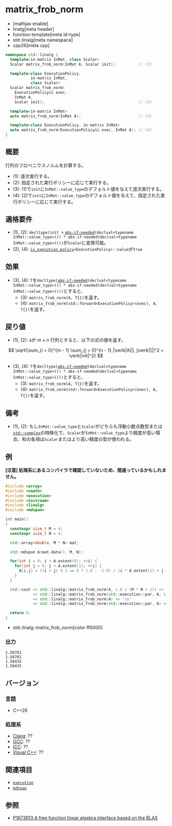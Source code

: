 # matrix_frob_norm

* [mathjax enable]
* linalg[meta header]
* function template[meta id-type]
* std::linalg[meta namespace]
* cpp26[meta cpp]

```cpp
namespace std::linalg {
  template<in-matrix InMat, class Scalar>
  Scalar matrix_frob_norm(InMat A, Scalar init);          // (1)

  template<class ExecutionPolicy,
           in-matrix InMat,
           class Scalar>
  Scalar matrix_frob_norm(
    ExecutionPolicy&& exec,
    InMat A,
    Scalar init);                                         // (2)

  template<in-matrix InMat>
  auto matrix_frob_norm(InMat A);                         // (3)

  template<class ExecutionPolicy, in-matrix InMat>
  auto matrix_frob_norm(ExecutionPolicy&& exec, InMat A); // (4)
}
```


## 概要
行列のフロベニウスノルムを計算する。

- (1): 逐次実行する。
- (2): 指定された実行ポリシーに応じて実行する。
- (3): (1)で`init`に`InMat::value_type`のデフォルト値を与えて逐次実行する。
- (4): (2)で`init`に`InMat::value_type`のデフォルト値を与えて、指定された実行ポリシーに応じて実行する。


## 適格要件
- (1), (2): `decltype(init +` [`abs-if-needed`](abs-if-needed.md)`(declval<typename InMat::value_type>()) * abs-if-needed(declval<typename InMat::value_type>()))`が`Scalar`に変換可能。
- (2), (4): [`is_execution_policy`](/reference/execution/is_execution_policy.md)`<ExecutionPolicy>::value`が`true`

## 効果
- (3), (4): `T`を`decltype(`[`abs-if-needed`](abs-if-needed.md)`(declval<typename InMat::value_type>()) * abs-if-needed(declval<typename InMat::value_type>()))`とすると、
    + (3): `matrix_frob_norm(A, T{})`を返す。
    + (4): `matrix_frob_norm(std::forward<ExecutionPolicy>(exec), A, T{})`を返す。


## 戻り値
- (1), (2): `A`が $m \times n$ 行列とすると、以下の式の値を返す。

$$
\sqrt{\sum_{i = 0}^{m - 1} \sum_{j = 0}^{n - 1} |\verb|A[|i, j\verb|]||^2 + \verb|init|^2}
$$

- (3), (4): `T`を`decltype(`[`abs-if-needed`](abs-if-needed.md)`(declval<typename InMat::value_type>()) * abs-if-needed(declval<typename InMat::value_type>()))`とすると、
    + (3): `matrix_frob_norm(A, T{})`を返す。
    + (4): `matrix_frob_norm(std::forward<ExecutionPolicy>(exec), A, T{})`を返す。


## 備考
- (1), (2): もし`InMat::value_type`と`Scalar`がどちらも浮動小数点数型または[`std::complex`](/reference/complex/complex.md)の特殊化で、`Scalar`が`InMat::value_type`より精度が高い場合、和の各項は`Scalar`またはより高い精度の型が使われる。


## 例
**[注意] 処理系にあるコンパイラで確認していないため、間違っているかもしれません。**

```cpp example
#include <array>
#include <cmath>
#include <execution>
#include <iostream>
#include <linalg>
#include <mdspan>

int main()
{
  constexpr size_t M = 4;
  constexpr size_t N = 4;

  std::array<double, M * N> mat;

  std::mdspan A(mat.data(), M, N);

  for(int i = 0; i < A.extent(0); ++i) {
    for(int j = 0; j < A.extent(1); ++j) {
      A[i,j] = ((i + j) % 2 == 0 ? 1.0 : -1.0) / (i * A.extent(1) + j + 1);
    }
  }

  std::cout << std::linalg::matrix_frob_norm(A, 1.0 / (M * N + 1)) << '\n'
            << std::linalg::matrix_frob_norm(std::execution::par, A, 1.0 / (M * N + 1)) << '\n'
            << std::linalg::matrix_frob_norm(A) << '\n'
            << std::linalg::matrix_frob_norm(std::execution::par, A) << '\n';

  return 0;
}
```
* std::linalg::matrix_frob_norm[color ff0000]

### 出力
```
1.58781
1.58781
1.58435
1.58435
```


## バージョン
### 言語
- C++26

### 処理系
- [Clang](/implementation.md#clang): ??
- [GCC](/implementation.md#gcc): ??
- [ICC](/implementation.md#icc): ??
- [Visual C++](/implementation.md#visual_cpp): ??


## 関連項目
- [`execution`](/reference/execution.md)
- [`mdspan`](/reference/mdspan.md)


## 参照
- [P1673R13 A free function linear algebra interface based on the BLAS](https://www.open-std.org/jtc1/sc22/wg21/docs/papers/2023/p1673r13.html)

